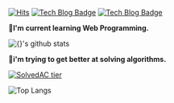 [![Hits](https://hits.seeyoufarm.com/api/count/incr/badge.svg?url=https%3A%2F%2Fgithub.com%2Fsehui-byte&count_bg=%237400F5&title_bg=%23555555&icon_color=%23E7E7E7&title=hits&edge_flat=false)](https://hits.seeyoufarm.com) [![Tech Blog Badge](https://img.shields.io/badge/-tech%20blog-orange?logo=github)](https://sehui-byte.github.io/) [![Tech Blog Badge](https://img.shields.io/badge/-tech%20blog-green?logo=naver)](https://blog.naver.com/wintersnow3)

**🌱I'm current learning Web Programming.**

![{}'s github stats](https://github-readme-stats.vercel.app/api?username=sehui-byte&show_icons=true&title_color=ffff94&icon_color=ff75e6&text_color=abffff&bg_color=1d0dd4)

**🐤i'm trying to get better at solving algorithms.**

[![SolvedAC tier](http://mazassumnida.wtf/api/v2/generate_badge?boj=wintersnow)](https://solved.ac/{})


![Top Langs](https://github-readme-stats.vercel.app/api/top-langs/?username=sehui-byte&layout=compact&hide=csharp)


